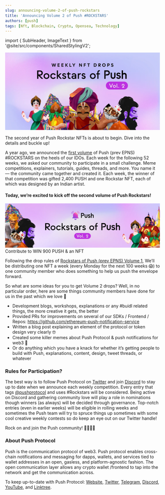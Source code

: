 ```yaml
---
slug: announcing-volume-2-of-push-rockstars
title: 'Announcing Volume 2 of Push #ROCKSTARS'
authors: [push]
tags: [Nft, Blockchain, Crypto, Opensea, Technology]
---
```

import { SubHeader, ImageText } from '@site/src/components/SharedStylingV2';

![Docusaurus Image](./cover-image.webp)

<!--truncate-->

The second year of Push Rockstar NFTs is about to begin. Dive into the details and buckle up!

A year ago, we announced the [first volume](https://medium.com/ethereum-push-notification-service/kicking-off-the-epns-nft-community-drops-6a5c49808cf) of Push (prev EPNS) #ROCKSTARS on the heels of our IDOs. Each week for the following 52 weeks, we asked our community to participate in a small challenge. Meme competitions, explainers, tutorials, guides, threads, and more. You name it — the community came together and created it. Each week, the winner of that competition was gifted 2,400 PUSH and one Rockstar NFT, each of which was designed by an Indian artist.

#### Today, we’re excited to kick off the second volume of Push Rockstars!
![Docusaurus Image](./image-1.webp)
<ImageText>Contribute to WIN 900 PUSH & an NFT</ImageText>

Following the drop rules of [Rockstars of Push (prev EPNS) Volume 1](https://medium.com/ethereum-push-notification-service/kicking-off-the-epns-nft-community-drops-6a5c49808cf), We’ll be distributing one NFT a week (every Monday for the next 100 weeks 😱) to one community member who does something to help us push the envelope forward.

So what are some ideas for you to get Volume 2 drops? Well, in no particular order, here are some things community members have done for us in the past which we love 💖

- Development blogs, workshops, explanations or any #buidl related things, the more creative it gets, the better
- Provided PRs for improvements on several of our SDKs / Frontend / Repos: https://github.com/ethereum-push-notification-service
- Written a blog post explaining an element of the protocol or token design very clearly 🤓
- Created some killer memes about Push Protocol & push notifications for web3 💪
- Or do anything which you have a knack for whether it’s getting people to build with Push, explanations, content, design, tweet threads, or whatever



### Rules for Participation?
The best way is to follow Push Protocol on [Twitter](https://twitter.com/pushprotocol) and join [Discord](https://discord.gg/YVPB99F9W5) to stay up to date when we announce each weekly competition. Every entry that tags [@pushprotocol](https://twitter.com/PushProtocol) and uses #Rockstars will be considered. Being active on Discord and gathering community love will play a role in nominations though winners (as always) will be decided through governance. Top-notch entries (even in earlier weeks) will be eligible in rolling weeks and sometimes the Push team will try to spruce things up sometimes with some cool creative weekly contests so do keep an eye out on our Twitter handle!

Rock on and join the Push community! 🔔🧑‍🤝‍🧑


### About Push Protocol

Push is the communication protocol of web3. Push protocol enables cross-chain notifications and messaging for dapps, wallets, and services tied to wallet addresses in an open, gasless, and platform-agnostic fashion. The open communication layer allows any crypto wallet /frontend to tap into the network and get the communication across.

To keep up-to-date with Push Protocol: [Website](https://push.org/), [Twitter](https://twitter.com/pushprotocol), [Telegram](https://t.me/epnsproject), [Discord](https://discord.gg/pushprotocol), [YouTube](https://www.youtube.com/c/EthereumPushNotificationService), and [Linktree](https://linktr.ee/pushprotocol).